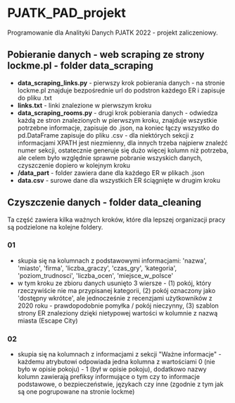 # PJATK_PAD_projekt

Programowanie dla Analityki Danych PJATK 2022 - projekt zaliczeniowy.

## Pobieranie danych - web scraping ze strony lockme.pl - folder data_scraping
- **data_scraping_links.py** - pierwszy krok pobierania danych - na stronie lockme.pl znajduje bezpośrednie url do podstron każdego ER i zapisuje do pliku .txt
- **links.txt** - linki znalezione w pierwszym kroku
- **data_scraping_rooms.py** - drugi krok pobierania danych - odwiedza każdą ze stron znalezionych w pierwszym kroku, znajduje wszystkie potrzebne informacje, zapisuje do .json, na koniec łączy wszystko do pd.DataFrame zapisuje do pliku .csv - dla niektórych sekcji z informacjami XPATH jest niezmienny, dla innych trzeba najpierw znaleźć numer sekcji, ostatecznie generuje się dużo więcej kolumn niż potrzeba, ale celem było względnie sprawne pobranie wszyskich danych, czyszczenie dopiero w kolejnym kroku
- **/data_part** - folder zawiera dane dla każdego ER w plikach .json
- **data.csv** - surowe dane dla wszystkich ER ściągnięte w drugim kroku

## Czyszczenie danych - folder data_cleaning
Ta część zawiera kilka ważnych kroków, które dla lepszej organizacji pracy są podzielone na kolejne foldery.
### 01
- skupia się na kolumnach z podstawowymi informacjami: 'nazwa', 'miasto', 'firma', 'liczba_graczy', 'czas_gry', 'kategoria', 'poziom_trudnosci', 'liczba_ocen', 'miejsce_w_polsce'
- w tym kroku ze zbioru danych usunięto 3 wiersze - (1) pokój, który rzeczywiście nie ma przypisanej kategorii, (2) pokój oznaczony jako 'dostępny wkrótce', ale jednocześnie z recenzjami użytkowników z 2020 roku - prawdopodobnie pomyłka / pokój nieczynny, (3) szablon strony ER znaleziony dzięki nietypowej wartości w kolumnie z nazwą miasta (Escape City)
### 02
- skupia się na kolumnach z informacjami z sekcji "Ważne informacje" - każdemu atrybutowi odpowiada jedna kolumna z wartościami 0 (nie było w opisie pokoju) - 1 (był w opisie pokoju), dodatkowo nazwy kolumn zawierają prefiksy informujące o tym czy to informacje podstawowe, o bezpieczeństwie, językach czy inne (zgodnie z tym jak są one pogrupowane na stronie lockme)
